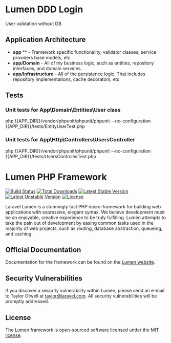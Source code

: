 # Lumen DDD Login
User validation without DB

## Application Architecture
- **app** ** - Framework specific functionality, validator classes, service providers base models, etc
- **app/Domain** - All of my business logic, such as entities, repository interfaces, and domain services. 
- **app/Infrastructure** - All of the persistence logic. That includes repository implementations, cache decorators, etc

## Tests

### Unit tests for App\Domain\Entities\User class
php {{APP_DIR}}/vendor/phpunit/phpunit/phpunit --no-configuration {{APP_DIR}}/tests/EntityUserTest.php 

### Unit tests for App\Http\Controllers\UsersController
php {{APP_DIR}}/vendor/phpunit/phpunit/phpunit --no-configuration {{APP_DIR}}/tests/UsersControllerTest.php 


# Lumen PHP Framework

[![Build Status](https://travis-ci.org/laravel/lumen-framework.svg)](https://travis-ci.org/laravel/lumen-framework)
[![Total Downloads](https://poser.pugx.org/laravel/lumen-framework/d/total.svg)](https://packagist.org/packages/laravel/lumen-framework)
[![Latest Stable Version](https://poser.pugx.org/laravel/lumen-framework/v/stable.svg)](https://packagist.org/packages/laravel/lumen-framework)
[![Latest Unstable Version](https://poser.pugx.org/laravel/lumen-framework/v/unstable.svg)](https://packagist.org/packages/laravel/lumen-framework)
[![License](https://poser.pugx.org/laravel/lumen-framework/license.svg)](https://packagist.org/packages/laravel/lumen-framework)

Laravel Lumen is a stunningly fast PHP micro-framework for building web applications with expressive, elegant syntax. We believe development must be an enjoyable, creative experience to be truly fulfilling. Lumen attempts to take the pain out of development by easing common tasks used in the majority of web projects, such as routing, database abstraction, queueing, and caching.

## Official Documentation

Documentation for the framework can be found on the [Lumen website](https://lumen.laravel.com/docs).

## Security Vulnerabilities

If you discover a security vulnerability within Lumen, please send an e-mail to Taylor Otwell at taylor@laravel.com. All security vulnerabilities will be promptly addressed.

## License

The Lumen framework is open-sourced software licensed under the [MIT license](https://opensource.org/licenses/MIT).
